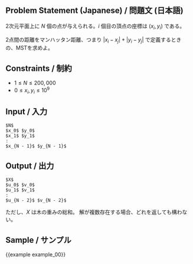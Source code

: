 Problem Statement (Japanese) / 問題文 (日本語)
---------

2次元平面上に $N$ 個の点が与えられる。$i$ 個目の頂点の座標は $(x_i, y_i)$ である。 

2点間の距離をマンハッタン距離、つまり $|x_i - x_j| + |y_i - y_j|$ で定義するときの、MSTを求めよ。

Constraints / 制約
---------

- $1 \leq N \leq 200,000$
- $0 \leq x_i, y_i \leq 10^9$

Input / 入力
---------

~~~
$N$
$x_0$ $y_0$
$x_1$ $y_1$
:
$x_{N - 1}$ $y_{N - 1}$
~~~

Output / 出力
---------

~~~
$X$
$u_0$ $v_0$
$u_1$ $v_1$
:
$u_{N - 2}$ $v_{N - 2}$
~~~

ただし、$X$ は木の重みの総和。
解が複数存在する場合、どれを返しても構わない。


Sample / サンプル
---------

{{example example_00}}
